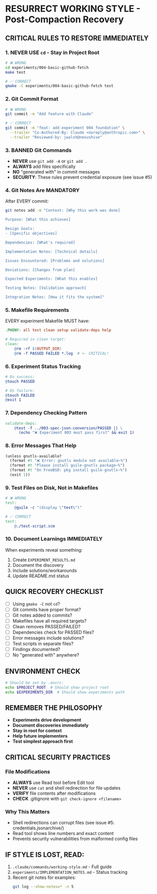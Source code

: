 # RESURRECT WORKING STYLE - Post-Compaction Recovery

## CRITICAL RULES TO RESTORE IMMEDIATELY

### 1. NEVER USE `cd` - Stay in Project Root
```bash
# ❌ WRONG
cd experiments/004-basic-github-fetch
make test

# ✅ CORRECT
gmake -C experiments/004-basic-github-fetch test
```

### 2. Git Commit Format
```bash
# ❌ WRONG
git commit -m "Add feature with Claude"

# ✅ CORRECT
git commit -m "feat: add experiment 004 foundation" \
  --trailer "Co-Authored-By: Claude <noreply@anthropic.com>" \
  --trailer "Reviewed-by: jwalsh@nexushive"
```

### 3. BANNED Git Commands
- **NEVER** use `git add -A` or `git add .`
- **ALWAYS** add files specifically
- **NO** "generated with" in commit messages
- **SECURITY**: These rules prevent credential exposure (see issue #5)

### 4. Git Notes Are MANDATORY
After EVERY commit:
```bash
git notes add -m "Context: [Why this work was done]

Purpose: [What this achieves]

Design Goals:
- [Specific objectives]

Dependencies: [What's required]

Implementation Notes: [Technical details]

Issues Encountered: [Problems and solutions]

Deviations: [Changes from plan]

Expected Experiments: [What this enables]

Testing Notes: [Validation approach]

Integration Notes: [How it fits the system]"
```

### 5. Makefile Requirements
EVERY experiment Makefile MUST have:
```makefile
.PHONY: all test clean setup validate-deps help

# Required in clean target:
clean:
	@rm -rf $(OUTPUT_DIR)
	@rm -f PASSED FAILED *.log  # <- CRITICAL!
```

### 6. Experiment Status Tracking
```makefile
# On success:
@touch PASSED

# On failure:
@touch FAILED
@exit 1
```

### 7. Dependency Checking Pattern
```makefile
validate-deps:
	@test -f ../003-spec-json-conversion/PASSED || \
	  (echo "❌ Experiment 003 must pass first" && exit 1)
```

### 8. Error Messages That Help
```scheme
(unless gnutls-available?
  (format #t "❌ Error: gnutls module not available~%")
  (format #t "Please install guile-gnutls package~%")
  (format #t "On FreeBSD: pkg install guile-gnutls~%")
  (exit 1))
```

### 9. Test Files on Disk, Not in Makefiles
```makefile
# ❌ WRONG
test:
	@guile -c "(display \"test\")"

# ✅ CORRECT
test:
	@./test-script.scm
```

### 10. Document Learnings IMMEDIATELY
When experiments reveal something:
1. Create `EXPERIMENT_RESULTS.md`
2. Document the discovery
3. Include solutions/workarounds
4. Update README.md status

## QUICK RECOVERY CHECKLIST

- [ ] Using `gmake -C` not `cd`?
- [ ] Git commits have proper format?
- [ ] Git notes added to commits?
- [ ] Makefiles have all required targets?
- [ ] Clean removes PASSED/FAILED?
- [ ] Dependencies check for PASSED files?
- [ ] Error messages include solutions?
- [ ] Test scripts in separate files?
- [ ] Findings documented?
- [ ] No "generated with" anywhere?

## ENVIRONMENT CHECK
```bash
# Should be set by .envrc:
echo $PROJECT_ROOT  # Should show project root
echo $EXPERIMENTS_DIR  # Should show experiments path
```

## REMEMBER THE PHILOSOPHY
- **Experiments drive development**
- **Document discoveries immediately**
- **Stay in root for context**
- **Help future implementers**
- **Test simplest approach first**

## CRITICAL SECURITY PRACTICES

### File Modifications
- **ALWAYS** use Read tool before Edit tool
- **NEVER** use `cat` and shell redirection for file updates
- **VERIFY** file contents after modifications
- **CHECK** .gitignore with `git check-ignore <filename>`

### Why This Matters
- Shell redirections can corrupt files (see issue #5: credentials.jsonarchive/)
- Read tool shows line numbers and exact content
- Prevents security vulnerabilities from malformed config files

## IF STYLE IS LOST, READ:
1. `.claude/commands/working-style.md` - Full guide
2. `experiments/IMPLEMENTATION_NOTES.md` - Status tracking
3. Recent git notes for examples:
   ```bash
   git log --show-notes=* -n 5
   ```